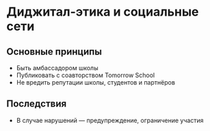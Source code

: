# Диджитал-этика и социальные сети

## Основные принципы

- Быть амбассадором школы
- Публиковать с соавторством Tomorrow School
- Не вредить репутации школы, студентов и партнёров

## Последствия

- В случае нарушений — предупреждение, ограничение участия
